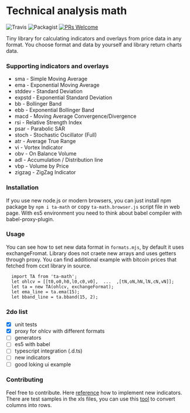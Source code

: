 
Technical analysis math
=========
![Travis](https://img.shields.io/travis/munrocket/ta-math.svg) ![Packagist](https://img.shields.io/packagist/l/doctrine/orm.svg) [![PRs Welcome](https://img.shields.io/badge/PRs-welcome-brightgreen.svg?style=flat)](https://egghead.io/courses/how-to-contribute-to-an-open-source-project-on-github)

Tiny library for calculating indicators and overlays from price data in any format. You choose format and data by yourself and library return charts data.

### Supporting indicators and overlays

* sma     -   Simple Moving Average
* ema     -   Exponential Moving Average
* stddev  -   Standard Deviation
* expstd  -   Exponential Standard Deviation
* bb      -   Bollinger Band
* ebb     -   Exponential Bollinger Band
* macd    -   Moving Average Convergence/Divergence
* rsi     -   Relative Strength Index
* psar    -   Parabolic SAR
* stoch   -   Stochastic Oscillator (Full)
* atr     -   Average True Range
* vi      -   Vortex Indicator
* obv     -   On Balance Volume
* adl     -   Accumulation / Distribution line
* vbp     -   Volume by Price
* zigzag  -   ZigZag Indicator

### Installation

If you use new node.js or modern browsers, you can just install npm package by `npm i ta-math` or copy `ta-math.browser.js` script file in web page. With es5 environment you need to think about babel compiler with babel-proxy-plugin.

### Usage

You can see how to set new data format in `formats.mjs`, by default it uses exchangeFromat. Library does not craete new arrays and uses getters through proxy. You can find additional example with bitcoin prices that fetched from ccxt library in source.
```
  import TA from 'ta-math';
  let ohlcv = [[t0,o0,h0,l0,c0,v0],  ...  ,[tN,oN,hN,lN,cN,vN]];
  let ta = new TA(ohlcv, exchangeFormat);
  let ema_line = ta.ema(15);
  let bband_line = ta.bband(15, 2);
```

### 2do list

- [X] unit tests
- [X] proxy for ohlcv with different formats
- [ ] generators
- [ ] es5 with babel
- [ ] typescript integration (.d.ts)
- [ ] new indicators
- [ ] good loking ui example

### Contributing

Feel free to contribute. Here [reference](http://stockcharts.com/school/doku.php?id=chart_school:technical_indicators) how to implement new indicators. There are test samples in the xls files, you can use this [tool](https://www.browserling.com/tools/text-columns-to-rows) to convert columns into rows.
